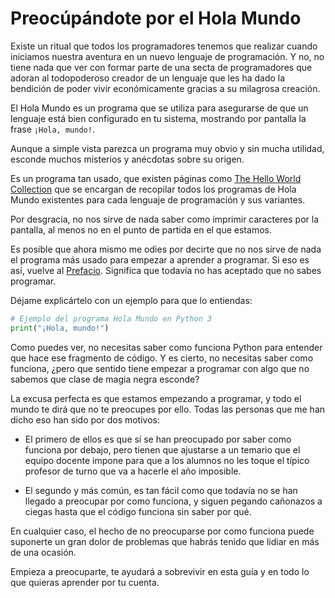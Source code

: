 # Preocúpándote por el Hola Mundo

Existe un ritual que todos los programadores tenemos que realizar cuando iniciamos nuestra aventura en un nuevo lenguaje de programación. Y no, no tiene nada que ver con formar parte de una secta de programadores que adoran al todopoderoso creador de un lenguaje que les ha dado la bendición de poder vivir económicamente gracias a su milagrosa creación.

El Hola Mundo es un programa que se utiliza para asegurarse de que un lenguaje está bien configurado en tu sistema, mostrando por pantalla la frase `¡Hola, mundo!`.

Aunque a simple vista parezca un programa muy obvio y sin mucha utilidad, esconde muchos misterios y anécdotas sobre su origen.

Es un programa tan usado, que existen páginas como [The Hello World Collection](http://helloworldcollection.de/) que se encargan de recopilar todos los programas de Hola Mundo existentes para cada lenguaje de programación y sus variantes.

Por desgracia, no nos sirve de nada saber como imprimir caracteres por la pantalla, al menos no en el punto de partida en el que estamos.

Es posible que ahora mismo me odies por decirte que no nos sirve de nada el programa más usado para empezar a aprender a programar. Si eso es así, vuelve al [Prefacio](../instrucciones/prefacio.md). Significa que todavía no has aceptado que no sabes programar.

Déjame explicártelo con un ejemplo para que lo entiendas:

```python
# Ejemplo del programa Hola Mundo en Python 3
print("¡Hola, mundo!")
```

Como puedes ver, no necesitas saber como funciona Python para entender que hace ese fragmento de código. Y es cierto, no necesitas saber como funciona, ¿pero que sentido tiene empezar a programar con algo que no sabemos que clase de magia negra esconde?

La excusa perfecta es que estamos empezando a programar, y todo el mundo te dirá que no te preocupes por ello. Todas las personas que me han dicho eso han sido por dos motivos:

 - El primero de ellos es que sí se han preocupado por saber como funciona por debajo, pero tienen que ajustarse a un temario que el equipo docente impone para que a los alumnos no les toque el típico profesor de turno que va a hacerle el año imposible.

 - El segundo y más común, es tan fácil como que todavía no se han llegado a preocupar por como funciona, y siguen pegando cañonazos a ciegas hasta que el código funciona sin saber por qué.

En cualquier caso, el hecho de no preocuparse por como funciona puede suponerte un gran dolor de problemas que habrás tenido que lidiar en más de una ocasión.

Empieza a preocuparte, te ayudará a sobrevivir en esta guía y en todo lo que quieras aprender por tu cuenta.